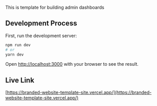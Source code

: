 This is template for building admin dashboards

## Development Process

First, run the development server:

```bash
npm run dev
# or
yarn dev
```

Open [http://localhost:3000](http://localhost:3000) with your browser to see the result.

## Live Link

[https://branded-website-template-site.vercel.app/](https://branded-website-template-site.vercel.app/)
